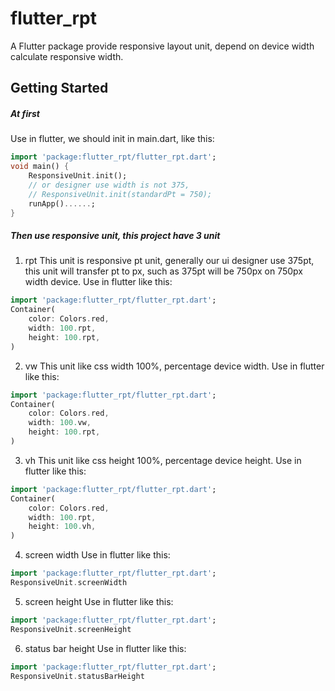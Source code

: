 # flutter_rpt

A Flutter package provide responsive layout unit, depend on device width calculate responsive width.

## Getting Started

##### At first
Use in flutter, we should init in main.dart, like this:
```dart
import 'package:flutter_rpt/flutter_rpt.dart';
void main() {
    ResponsiveUnit.init();
	// or designer use width is not 375,
	// ResponsiveUnit.init(standardPt = 750);
    runApp()......;
}
```

##### Then use responsive unit, this project have 3 unit
1. rpt
This unit is responsive pt unit, generally our ui designer use 375pt, this unit will transfer pt to px, such as 375pt will be 750px on 750px width device.
Use in flutter like this:
```dart
import 'package:flutter_rpt/flutter_rpt.dart';
Container(
    color: Colors.red,
    width: 100.rpt,
    height: 100.rpt,
)
```

2. vw
This unit like css width 100%, percentage device width.
Use in flutter like this:
```dart
import 'package:flutter_rpt/flutter_rpt.dart';
Container(
    color: Colors.red,
    width: 100.vw,
    height: 100.rpt,
)
```

3. vh
This unit like css height 100%, percentage device height.
Use in flutter like this:
```dart
import 'package:flutter_rpt/flutter_rpt.dart';
Container(
    color: Colors.red,
    width: 100.rpt,
    height: 100.vh,
)
```

4. screen width
Use in flutter like this:
```dart
import 'package:flutter_rpt/flutter_rpt.dart';
ResponsiveUnit.screenWidth
```

5. screen height
Use in flutter like this:
```dart
import 'package:flutter_rpt/flutter_rpt.dart';
ResponsiveUnit.screenHeight
```

6. status bar height
Use in flutter like this:
```dart
import 'package:flutter_rpt/flutter_rpt.dart';
ResponsiveUnit.statusBarHeight
```